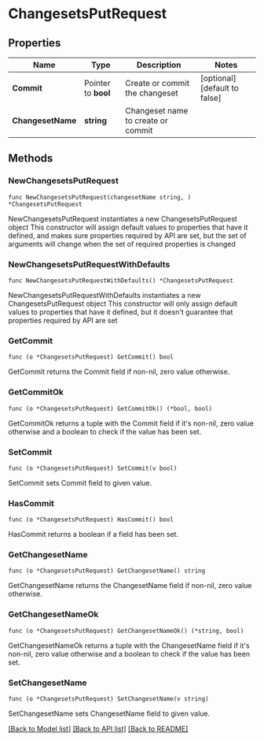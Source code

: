 # ChangesetsPutRequest

## Properties

Name | Type | Description | Notes
------------ | ------------- | ------------- | -------------
**Commit** | Pointer to **bool** | Create or commit the changeset | [optional] [default to false]
**ChangesetName** | **string** | Changeset name to create or commit | 

## Methods

### NewChangesetsPutRequest

`func NewChangesetsPutRequest(changesetName string, ) *ChangesetsPutRequest`

NewChangesetsPutRequest instantiates a new ChangesetsPutRequest object
This constructor will assign default values to properties that have it defined,
and makes sure properties required by API are set, but the set of arguments
will change when the set of required properties is changed

### NewChangesetsPutRequestWithDefaults

`func NewChangesetsPutRequestWithDefaults() *ChangesetsPutRequest`

NewChangesetsPutRequestWithDefaults instantiates a new ChangesetsPutRequest object
This constructor will only assign default values to properties that have it defined,
but it doesn't guarantee that properties required by API are set

### GetCommit

`func (o *ChangesetsPutRequest) GetCommit() bool`

GetCommit returns the Commit field if non-nil, zero value otherwise.

### GetCommitOk

`func (o *ChangesetsPutRequest) GetCommitOk() (*bool, bool)`

GetCommitOk returns a tuple with the Commit field if it's non-nil, zero value otherwise
and a boolean to check if the value has been set.

### SetCommit

`func (o *ChangesetsPutRequest) SetCommit(v bool)`

SetCommit sets Commit field to given value.

### HasCommit

`func (o *ChangesetsPutRequest) HasCommit() bool`

HasCommit returns a boolean if a field has been set.

### GetChangesetName

`func (o *ChangesetsPutRequest) GetChangesetName() string`

GetChangesetName returns the ChangesetName field if non-nil, zero value otherwise.

### GetChangesetNameOk

`func (o *ChangesetsPutRequest) GetChangesetNameOk() (*string, bool)`

GetChangesetNameOk returns a tuple with the ChangesetName field if it's non-nil, zero value otherwise
and a boolean to check if the value has been set.

### SetChangesetName

`func (o *ChangesetsPutRequest) SetChangesetName(v string)`

SetChangesetName sets ChangesetName field to given value.



[[Back to Model list]](../README.md#documentation-for-models) [[Back to API list]](../README.md#documentation-for-api-endpoints) [[Back to README]](../README.md)



